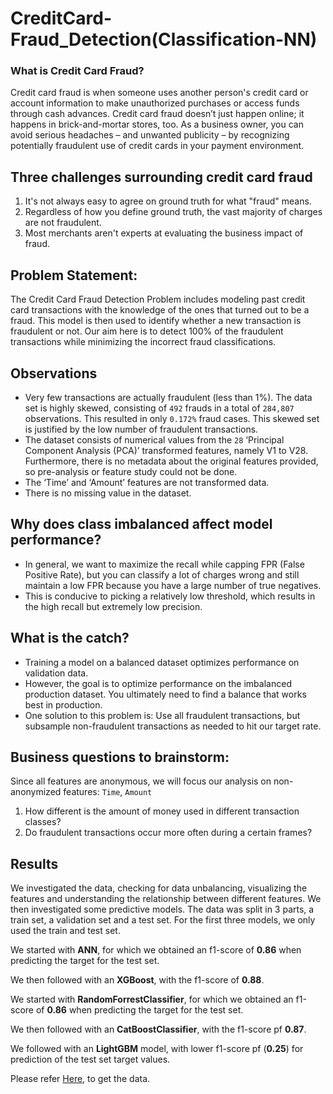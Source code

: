 # CreditCard-Fraud_Detection(Classification-NN)

### What is Credit Card Fraud?
Credit card fraud is when someone uses another person's credit card or account information to make unauthorized purchases or access funds through cash advances. Credit card fraud doesn’t just happen online; it happens in brick-and-mortar stores, too. As a business owner, you can avoid serious headaches – and unwanted publicity – by recognizing potentially fraudulent use of credit cards in your payment environment.

## Three challenges surrounding credit card fraud

1. It's not always easy to agree on ground truth for what "fraud" means.
2. Regardless of how you define ground truth, the vast majority of charges are not fraudulent.
3. Most merchants aren't experts at evaluating the business impact of fraud.

## Problem Statement:

The Credit Card Fraud Detection Problem includes modeling past credit card transactions with the knowledge of the ones that turned out to be a fraud. This model is then used to identify whether a new transaction is fraudulent or not. Our aim here is to detect 100% of the fraudulent transactions while minimizing the incorrect fraud classifications.


## Observations
- Very few transactions are actually fraudulent (less than 1%). The data set is highly skewed, consisting of `492` frauds in a total of `284,807` observations. This resulted in only `0.172%` fraud cases. This skewed set is justified by the low number of fraudulent transactions.
- The dataset consists of numerical values from the `28` ‘Principal Component Analysis (PCA)’ transformed features, namely V1 to V28. Furthermore, there is no metadata about the original features provided, so pre-analysis or feature study could not be done.
- The ‘Time’ and ‘Amount’ features are not transformed data.
- There is no missing value in the dataset.

## Why does class imbalanced affect model performance?

- In general, we want to maximize the recall while capping FPR (False Positive Rate), but you can classify a lot of charges wrong and still maintain a low FPR because you have a large number of true negatives.
- This is conducive to picking a relatively low threshold, which results in the high recall but extremely low precision.

## What is the catch?
- Training a model on a balanced dataset optimizes performance on validation data.
- However, the goal is to optimize performance on the imbalanced production dataset. You ultimately need to find a balance that works best in production.
- One solution to this problem is: Use all fraudulent transactions, but subsample non-fraudulent transactions as needed to hit our target rate.

## Business questions to brainstorm:
Since all features are anonymous, we will focus our analysis on non-anonymized features: `Time`, `Amount`
1. How different is the amount of money used in different transaction classes?
2. Do fraudulent transactions occur more often during a certain frames?
  

## Results

We investigated the data, checking for data unbalancing, visualizing the features and understanding the relationship between different features. 
We then investigated some predictive models. The data was split in 3 parts, a train set, a validation set and a test set. For the first three models, we only used the train and test set.  

We started with **ANN**, for which we obtained an f1-score of **0.86** when predicting the target for the test set.  

We then followed with an **XGBoost**, with the f1-score of **0.88**.

We started with **RandomForrestClassifier**, for which we obtained an f1-score of **0.86** when predicting the target for the test set.  

We then followed with an **CatBoostClassifier**, with the f1-score pf **0.87**. 

We followed with an **LightGBM** model, with lower f1-score pf (**0.25**) for prediction of the test set target values.  



Please refer [Here](https://drive.google.com/file/d/1VarTCKr94Yvp35lh5MnNA4IxmdClIvz_/view?usp=sharing), to get the data.



